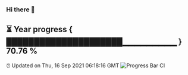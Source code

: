 ### Hi there 👋
⏳ Year progress { █████████████████████▁▁▁▁▁▁▁▁▁ } 70.76 %
---
⏰ Updated on Thu, 16 Sep 2021 06:18:16 GMT
![Progress Bar CI](https://github.com/liununu/liununu/workflows/Progress%20Bar%20CI/badge.svg)
